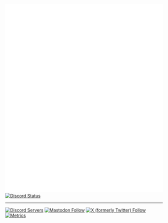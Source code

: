 ![Metrics](/github-metrics.svg)
[![Discord Status](https://discord.c99.nl/widget/theme-3/213818453071495168.png)](https://discord.com/users/213818453071495168)

<hr />

[![Discord Servers](https://img.shields.io/discord/213821228350308352?style=plastic&logo=discord&color=black&logoColor=white)](https://s.id/tigefa-cord)
[![Mastodon Follow](https://img.shields.io/mastodon/follow/113237446460159964?domain=mastodon.social&style=plastic&logo=mastodon&label=%40tigefa&logoColor=white&color=black
)](https://mastodon.social/@tigefa)
[![X (formerly Twitter) Follow](https://img.shields.io/twitter/follow/tigefa_reply?style=plastic&logo=x&logoColor=white&label=%40tigefa_reply&color=black
)](https://x.com/tigefa_reply)
[![Metrics](https://img.shields.io/github/actions/workflow/status/tigefa4u/tigefa4u/metrics.yml?branch=main&style=plastic&logo=githubactions&logoColor=white&label=Metrics&color=black
)](https://github.com/tigefa4u/tigefa4u/actions/workflows/metrics.yml)
